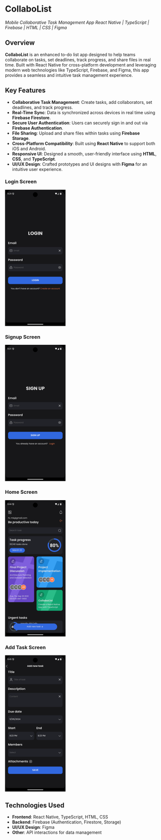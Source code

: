 # **CollaboList**
*Mobile Collaborative Task Management App*
*React Native | TypeScript | Firebase | HTML | CSS | Figma*

## **Overview**
**CollaboList** is an enhanced to-do list app designed to help teams collaborate on tasks, set deadlines, track progress, and share files in real time. Built with React Native for cross-platform development and leveraging modern web technologies like TypeScript, Firebase, and Figma, this app provides a seamless and intuitive task management experience.

## **Key Features**
- **Collaborative Task Management**: Create tasks, add collaborators, set deadlines, and track progress.
- **Real-Time Sync**: Data is synchronized across devices in real time using **Firebase Firestore**.
- **Secure User Authentication**: Users can securely sign in and out via **Firebase Authentication**.
- **File Sharing**: Upload and share files within tasks using **Firebase Storage**.
- **Cross-Platform Compatibility**: Built using **React Native** to support both iOS and Android.
- **Responsive UI**: Designed a smooth, user-friendly interface using **HTML**, **CSS**, and **TypeScript**.
- **UI/UX Design**: Crafted prototypes and UI designs with **Figma** for an intuitive user experience.

### Login Screen
<img src="images/loginscreen.png" width="200" style="display:inline-block; margin-right:10px;"/>

### Signup Screen
<img src="images/signupscreen.png" width="200" style="display:inline-block; margin-right:10px;"/>

<br/>

### Home Screen
<img src="images/homescreen.png" width="200" style="display:inline-block; margin-right:10px;"/>

### Add Task Screen
<img src="images/addnewtask.png" width="200" style="display:inline-block; margin-right:10px;"/>

## **Technologies Used**
- **Frontend**: React Native, TypeScript, HTML, CSS
- **Backend**: Firebase (Authentication, Firestore, Storage)
- **UI/UX Design**: Figma
- **Other**: API interactions for data management

